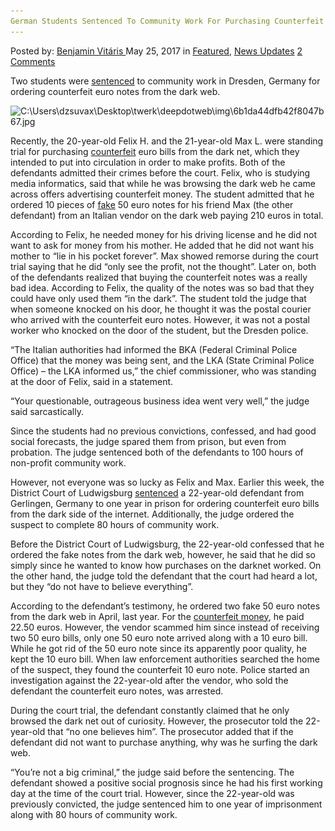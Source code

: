 ```yaml
---
German Students Sentenced To Community Work For Purchasing Counterfeit Euro Notes
---
```

<article class="post-listing post-20104 post type-post status-publish format-standard has-post-thumbnail hentry  tag-community tag-counterfeit tag-euro tag-german tag-notes tag-purchasing tag-sentenced tag-students tag-work">
    <div class="post-inner">
        <span>Posted by: <a href="https://www.deepdotweb.com/author/benjaminvi/" title="">Benjamin Vitáris </a></span>
    <span>May 25, 2017</span>
    <span>in <a href="https://www.deepdotweb.com/category/deepdot-news/" rel="category tag">Featured</a>, <a href="https://www.deepdotweb.com/category/news-updates/" rel="category tag">News Updates</a></span>
    <span><a href="https://www.deepdotweb.com/2017/05/25/german-students-sentenced-community-work-purchasing-counterfeit-euro-notes/#comments">2 Comments</a></span>
    </p>
    <div class="clear"></div>
    <div class="entry">
    <p>Two students were <a href="https://www.tag24.de/nachrichten/dresden-gericht-polizei-falschgeld-studenten-darknet-faelschung-249660">sentenced</a> to community work in Dresden, Germany for ordering counterfeit euro notes from the dark web.</p>
    <p><img class="wp-image-20130 aligncenter" src="/imgs/2017/05/c-users-dzsuvax-desktop-twerk-deepdotweb-img-6b1d.jpeg" alt="C:\Users\dzsuvax\Desktop\twerk\deepdotweb\img\6b1da44dfb42f8047b67.jpg" width="564" height="360" srcset="/imgs/2017/05/c-users-dzsuvax-desktop-twerk-deepdotweb-img-6b1d.jpeg 980w, /imgs/2017/05/c-users-dzsuvax-desktop-twerk-deepdotweb-img-6b1d-300x191.jpeg 300w" sizes="(max-width: 564px) 100vw, 564px" /></p>
    <p>Recently, the 20-year-old Felix H. and the 21-year-old Max L. were standing trial for purchasing <a href="https://www.deepdotweb.com/tag/counterfeit/">counterfeit</a> euro bills from the dark net, which they intended to put into circulation in order to make profits. Both of the defendants admitted their crimes before the court. Felix, who is studying media informatics, said that while he was browsing the dark web he came across offers advertising counterfeit money. The student admitted that he ordered 10 pieces of <a href="https://www.deepdotweb.com/2017/05/08/us-charges-teenager-100s-fake-bomb-threats/">fake</a> 50 euro notes for his friend Max (the other defendant) from an Italian vendor on the dark web paying 210 euros in total.</p>
    <p>According to Felix, he needed money for his driving license and he did not want to ask for money from his mother. He added that he did not want his mother to “lie in his pocket forever”. Max showed remorse during the court trial saying that he did “only see the profit, not the thought”. Later on, both of the defendants realized that buying the counterfeit notes was a really bad idea. According to Felix, the quality of the notes was so bad that they could have only used them “in the dark”. The student told the judge that when someone knocked on his door, he thought it was the postal courier who arrived with the counterfeit euro notes. However, it was not a postal worker who knocked on the door of the student, but the Dresden police.</p>
    <p>&#8220;The Italian authorities had informed the BKA (Federal Criminal Police Office) that the money was being sent, and the LKA (State Criminal Police Office) &#8211; the LKA informed us,&#8221; the chief commissioner, who was standing at the door of Felix, said in a statement.</p>
    <p>&#8220;Your questionable, outrageous business idea went very well,&#8221; the judge said sarcastically.</p>
    <p>Since the students had no previous convictions, confessed, and had good social forecasts, the judge spared them from prison, but even from probation. The judge sentenced both of the defendants to 100 hours of non-profit community work.</p>
    <p>However, not everyone was so lucky as Felix and Max. Earlier this week, the District Court of Ludwigsburg <a href="http://www.stuttgarter-zeitung.de/inhalt.ludwigsburger-schoeffengericht-urteilt-bewaehrungsstrafe-fuer-falschen-fuffziger.dc9f2709-c51f-431c-a821-77da0380c63d.html">sentenced</a> a 22-year-old defendant from Gerlingen, Germany to one year in prison for ordering counterfeit euro bills from the dark side of the internet. Additionally, the judge ordered the suspect to complete 80 hours of community work.</p>
    <p>Before the District Court of Ludwigsburg, the 22-year-old confessed that he ordered the fake notes from the dark web, however, he said that he did so simply since he wanted to know how purchases on the darknet worked. On the other hand, the judge told the defendant that the court had heard a lot, but they “do not have to believe everything”.</p>
    <p><a id="post-20104-_gjdgxs"></a> According to the defendant’s testimony, he ordered two fake 50 euro notes from the dark web in April, last year. For the <a href="https://www.deepdotweb.com/2017/05/08/dark-web-euro-counterfeiter-duo-standing-trial-germany/">counterfeit money</a>, he paid 22.50 euros. However, the vendor scammed him since instead of receiving two 50 euro bills, only one 50 euro note arrived along with a 10 euro bill. While he got rid of the 50 euro note since its apparently poor quality, he kept the 10 euro bill. When law enforcement authorities searched the home of the suspect, they found the counterfeit 10 euro note. Police started an investigation against the 22-year-old after the vendor, who sold the defendant the counterfeit euro notes, was arrested.</p>
    <p>During the court trial, the defendant constantly claimed that he only browsed the dark net out of curiosity. However, the prosecutor told the 22-year-old that “no one believes him”. The prosecutor added that if the defendant did not want to purchase anything, why was he surfing the dark web.</p>
    <p>&#8220;You&#8217;re not a big criminal,&#8221; the judge said before the sentencing. The defendant showed a positive social prognosis since he had his first working day at the time of the court trial. However, since the 22-year-old was previously convicted, the judge sentenced him to one year of imprisonment along with 80 hours of community work.</p>
    </div>
    <span style="display:none"><a href="https://www.deepdotweb.com/tag/community/" rel="tag">community</a> <a href="https://www.deepdotweb.com/tag/counterfeit/" rel="tag">counterfeit</a> <a href="https://www.deepdotweb.com/tag/euro/" rel="tag">euro</a> <a href="https://www.deepdotweb.com/tag/german/" rel="tag">german</a> <a href="https://www.deepdotweb.com/tag/notes/" rel="tag">notes</a> <a href="https://www.deepdotweb.com/tag/purchasing/" rel="tag">purchasing</a> <a href="https://www.deepdotweb.com/tag/sentenced/" rel="tag">sentenced</a> <a href="https://www.deepdotweb.com/tag/students/" rel="tag">students</a> <a href="https://www.deepdotweb.com/tag/work/" rel="tag">work</a></span> <span style="display:none" class="updated">2017-05-25</span>
    <div style="display:none" class="vcard author" itemprop="author" itemscope itemtype="http://schema.org/Person"><strong class="fn" itemprop="name"><a href="https://www.deepdotweb.com/author/benjaminvi/" title="Posts by Benjamin Vitáris" rel="author">Benjamin Vitáris</a></strong></div>
    </div>
</article>

